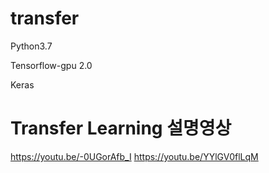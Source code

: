 # transfer

Python3.7

Tensorflow-gpu 2.0

Keras

# Transfer Learning 설명영상
https://youtu.be/-0UGorAfb_I
https://youtu.be/YYlGV0flLqM
